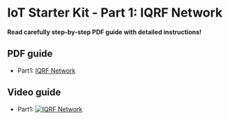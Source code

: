 # IoT Starter Kit - Part 1: IQRF Network

**Read carefully step-by-step PDF guide with detailed instructions!**

## PDF guide

* Part1: [IQRF Network](https://github.com/iqrfsdk/iot-starter-kit/tree/master/install/pdf/iqrf-part1.pdf)

## Video guide

* Part1: [![IQRF Network](https://img.youtube.com/vi/zOiRGo4ZIyo/0.jpg)](https://www.youtube.com/watch?v=zOiRGo4ZIyo "Part1: IQRF Network")
